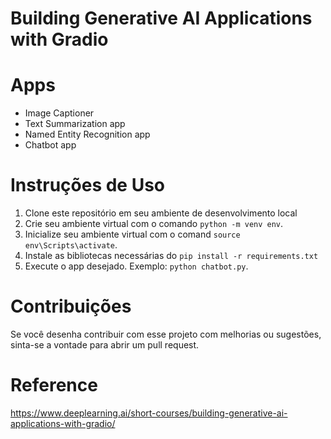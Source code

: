 # Building Generative AI Applications with Gradio

# Apps
- Image Captioner
- Text Summarization app
- Named Entity Recognition app
- Chatbot app

# Instruções de Uso
1. Clone este repositório em seu ambiente de desenvolvimento local
2. Crie seu ambiente virtual com o comando ```python -m venv env```.
3. Inicialize seu ambiente virtual com o comand ```source env\Scripts\activate```.
4. Instale as bibliotecas necessárias do ```pip install -r requirements.txt```
5. Execute o app desejado. Exemplo: ```python chatbot.py```.

# Contribuições
Se você desenha contribuir com esse projeto com melhorias ou sugestões, sinta-se a vontade para abrir um pull request.

# Reference
https://www.deeplearning.ai/short-courses/building-generative-ai-applications-with-gradio/
